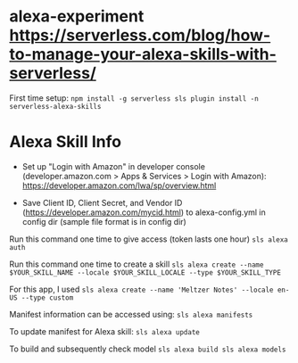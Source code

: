 # alexa-experiment    https://serverless.com/blog/how-to-manage-your-alexa-skills-with-serverless/

First time setup:
``
npm install -g serverless
sls plugin install -n serverless-alexa-skills
``

# Alexa Skill Info

- Set up "Login with Amazon" in developer console (developer.amazon.com > Apps & Services > Login with Amazon):
https://developer.amazon.com/lwa/sp/overview.html

- Save Client ID, Client Secret, and Vendor ID (https://developer.amazon.com/mycid.html) to alexa-config.yml in config dir
(sample file format is in config dir)

Run this command one time to give access (token lasts one hour)
``
sls alexa auth
``

Run this command one time to create a skill
``
sls alexa create --name $YOUR_SKILL_NAME --locale $YOUR_SKILL_LOCALE --type $YOUR_SKILL_TYPE
``

For this app, I used 
``
 sls alexa create --name 'Meltzer Notes' --locale en-US --type custom
``

Manifest information can be accessed using:
``
sls alexa manifests
``

To update manifest for Alexa skill:
``
sls alexa update
``

To build and subsequently check model
``
sls alexa build
sls alexa models
``